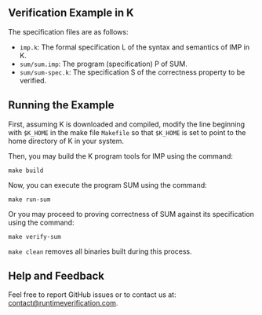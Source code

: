 
## Verification Example in K

The specification files are as follows:

- `imp.k`: The formal specification L of the syntax and semantics of IMP in K.
- `sum/sum.imp`: The program (specification) P of SUM.
- `sum/sum-spec.k`: The specification S of the correctness property to be verified.

## Running the Example

First, assuming K is downloaded and compiled, modify the line beginning with `$K_HOME`
in the make file `Makefile` so that `$K_HOME` is set to point to the home directory
of K in your system.

Then, you may build the K program tools for IMP using the command:

```
make build
```

Now, you can execute the program SUM using the command:

```
make run-sum
```

Or you may proceed to proving correctness of SUM against its specification using the command:

```
make verify-sum
```

`make clean` removes all binaries built during this process.

## Help and Feedback

Feel free to report GitHub issues or to contact us at: [contact@runtimeverification.com](mailto:contact@runtimeverification.com).


